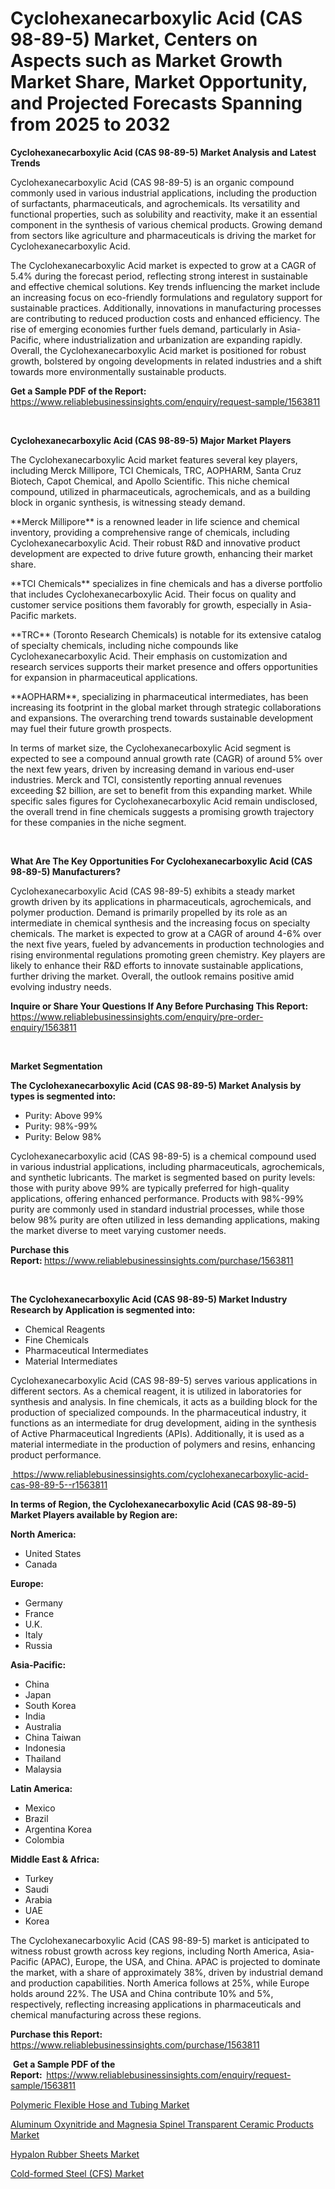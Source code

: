 <p><h1>Cyclohexanecarboxylic Acid (CAS 98-89-5) Market, Centers on Aspects such as Market Growth Market Share, Market Opportunity, and Projected Forecasts Spanning from 2025 to 2032</h1></p><p><strong>Cyclohexanecarboxylic Acid (CAS 98-89-5) Market Analysis and Latest Trends</strong></p>
<p><p>Cyclohexanecarboxylic Acid (CAS 98-89-5) is an organic compound commonly used in various industrial applications, including the production of surfactants, pharmaceuticals, and agrochemicals. Its versatility and functional properties, such as solubility and reactivity, make it an essential component in the synthesis of various chemical products. Growing demand from sectors like agriculture and pharmaceuticals is driving the market for Cyclohexanecarboxylic Acid.</p><p>The Cyclohexanecarboxylic Acid market is expected to grow at a CAGR of 5.4% during the forecast period, reflecting strong interest in sustainable and effective chemical solutions. Key trends influencing the market include an increasing focus on eco-friendly formulations and regulatory support for sustainable practices. Additionally, innovations in manufacturing processes are contributing to reduced production costs and enhanced efficiency. The rise of emerging economies further fuels demand, particularly in Asia-Pacific, where industrialization and urbanization are expanding rapidly. Overall, the Cyclohexanecarboxylic Acid market is positioned for robust growth, bolstered by ongoing developments in related industries and a shift towards more environmentally sustainable products.</p></p>
<p><strong>Get a Sample PDF of the Report:&nbsp;</strong> <a href="https://www.reliablebusinessinsights.com/enquiry/request-sample/1563811?utm_campaign=1138&utm_medium=2&utm_source=Github&utm_content=ia&utm_term=01022025&utm_id=cyclohexanecarboxylic-acid-cas-98-89-5">https://www.reliablebusinessinsights.com/enquiry/request-sample/1563811</a></p>
<p>&nbsp;</p>
<p><strong>Cyclohexanecarboxylic Acid (CAS 98-89-5) Major Market Players</strong></p>
<p><p>The Cyclohexanecarboxylic Acid market features several key players, including Merck Millipore, TCI Chemicals, TRC, AOPHARM, Santa Cruz Biotech, Capot Chemical, and Apollo Scientific. This niche chemical compound, utilized in pharmaceuticals, agrochemicals, and as a building block in organic synthesis, is witnessing steady demand.</p><p>**Merck Millipore** is a renowned leader in life science and chemical inventory, providing a comprehensive range of chemicals, including Cyclohexanecarboxylic Acid. Their robust R&D and innovative product development are expected to drive future growth, enhancing their market share.</p><p>**TCI Chemicals** specializes in fine chemicals and has a diverse portfolio that includes Cyclohexanecarboxylic Acid. Their focus on quality and customer service positions them favorably for growth, especially in Asia-Pacific markets.</p><p>**TRC** (Toronto Research Chemicals) is notable for its extensive catalog of specialty chemicals, including niche compounds like Cyclohexanecarboxylic Acid. Their emphasis on customization and research services supports their market presence and offers opportunities for expansion in pharmaceutical applications.</p><p>**AOPHARM**, specializing in pharmaceutical intermediates, has been increasing its footprint in the global market through strategic collaborations and expansions. The overarching trend towards sustainable development may fuel their future growth prospects.</p><p>In terms of market size, the Cyclohexanecarboxylic Acid segment is expected to see a compound annual growth rate (CAGR) of around 5% over the next few years, driven by increasing demand in various end-user industries. Merck and TCI, consistently reporting annual revenues exceeding $2 billion, are set to benefit from this expanding market. While specific sales figures for Cyclohexanecarboxylic Acid remain undisclosed, the overall trend in fine chemicals suggests a promising growth trajectory for these companies in the niche segment.</p></p>
<p>&nbsp;</p>
<p><strong>What Are The Key Opportunities For Cyclohexanecarboxylic Acid (CAS 98-89-5) Manufacturers?</strong></p>
<p><p>Cyclohexanecarboxylic Acid (CAS 98-89-5) exhibits a steady market growth driven by its applications in pharmaceuticals, agrochemicals, and polymer production. Demand is primarily propelled by its role as an intermediate in chemical synthesis and the increasing focus on specialty chemicals. The market is expected to grow at a CAGR of around 4-6% over the next five years, fueled by advancements in production technologies and rising environmental regulations promoting green chemistry. Key players are likely to enhance their R&D efforts to innovate sustainable applications, further driving the market. Overall, the outlook remains positive amid evolving industry needs.</p></p>
<p><strong>Inquire or Share Your Questions If Any Before Purchasing This Report:</strong> <a href="https://www.reliablebusinessinsights.com/enquiry/pre-order-enquiry/1563811?utm_campaign=1138&utm_medium=2&utm_source=Github&utm_content=ia&utm_term=01022025&utm_id=cyclohexanecarboxylic-acid-cas-98-89-5">https://www.reliablebusinessinsights.com/enquiry/pre-order-enquiry/1563811</a></p>
<p>&nbsp;</p>
<p><strong>Market Segmentation</strong></p>
<p><strong>The Cyclohexanecarboxylic Acid (CAS 98-89-5) Market Analysis by types is segmented into:</strong></p>
<p><ul><li>Purity: Above 99%</li><li>Purity: 98%-99%</li><li>Purity: Below 98%</li></ul></p>
<p><p>Cyclohexanecarboxylic acid (CAS 98-89-5) is a chemical compound used in various industrial applications, including pharmaceuticals, agrochemicals, and synthetic lubricants. The market is segmented based on purity levels: those with purity above 99% are typically preferred for high-quality applications, offering enhanced performance. Products with 98%-99% purity are commonly used in standard industrial processes, while those below 98% purity are often utilized in less demanding applications, making the market diverse to meet varying customer needs.</p></p>
<p><strong>Purchase this Report:&nbsp;</strong><a href="https://www.reliablebusinessinsights.com/purchase/1563811?utm_campaign=1138&utm_medium=2&utm_source=Github&utm_content=ia&utm_term=01022025&utm_id=cyclohexanecarboxylic-acid-cas-98-89-5">https://www.reliablebusinessinsights.com/purchase/1563811</a></p>
<p>&nbsp;</p>
<p><strong>The Cyclohexanecarboxylic Acid (CAS 98-89-5) Market Industry Research by Application is segmented into:</strong></p>
<p><ul><li>Chemical Reagents</li><li>Fine Chemicals</li><li>Pharmaceutical Intermediates</li><li>Material Intermediates</li></ul></p>
<p><p>Cyclohexanecarboxylic Acid (CAS 98-89-5) serves various applications in different sectors. As a chemical reagent, it is utilized in laboratories for synthesis and analysis. In fine chemicals, it acts as a building block for the production of specialized compounds. In the pharmaceutical industry, it functions as an intermediate for drug development, aiding in the synthesis of Active Pharmaceutical Ingredients (APIs). Additionally, it is used as a material intermediate in the production of polymers and resins, enhancing product performance.</p></p>
<p><a href="https://www.reliablebusinessinsights.com/cyclohexanecarboxylic-acid-cas-98-89-5--r1563811?utm_campaign=1138&utm_medium=2&utm_source=Github&utm_content=ia&utm_term=01022025&utm_id=cyclohexanecarboxylic-acid-cas-98-89-5">&nbsp;https://www.reliablebusinessinsights.com/cyclohexanecarboxylic-acid-cas-98-89-5--r1563811</a></p>
<p><strong>In terms of Region, the Cyclohexanecarboxylic Acid (CAS 98-89-5) Market Players available by Region are:</strong></p>
<p>
    <p> <strong> North America: </strong>
        <ul>
            <li>United States</li>
            <li>Canada</li>
        </ul>
        </p> 
    <p> <strong> Europe: </strong>
        <ul>
            <li>Germany</li>
            <li>France</li>
            <li>U.K.</li>
            <li>Italy</li>
            <li>Russia</li>
        </ul>
        </p> 
    <p> <strong> Asia-Pacific: </strong>
        <ul>
            <li>China</li>
            <li>Japan</li>
            <li>South Korea</li>
            <li>India</li>
            <li>Australia</li>
            <li>China Taiwan</li>
            <li>Indonesia</li>
            <li>Thailand</li>
            <li>Malaysia</li>
        </ul>
        </p> 
    <p> <strong> Latin America: </strong>
        <ul>
            <li>Mexico</li>
            <li>Brazil</li>
            <li>Argentina Korea</li>
            <li>Colombia</li>
        </ul>
        </p> 
    <p> <strong> Middle East & Africa: </strong>
        <ul>
            <li>Turkey</li>
            <li>Saudi</li>
            <li>Arabia</li>
            <li>UAE</li>
            <li>Korea</li>
        </ul>
    </p>
    </p>
<p><p>The Cyclohexanecarboxylic Acid (CAS 98-89-5) market is anticipated to witness robust growth across key regions, including North America, Asia-Pacific (APAC), Europe, the USA, and China. APAC is projected to dominate the market, with a share of approximately 38%, driven by industrial demand and production capabilities. North America follows at 25%, while Europe holds around 22%. The USA and China contribute 10% and 5%, respectively, reflecting increasing applications in pharmaceuticals and chemical manufacturing across these regions.</p></p>
<p><strong>Purchase this Report: </strong><a href="https://www.reliablebusinessinsights.com/purchase/1563811?utm_campaign=1138&utm_medium=2&utm_source=Github&utm_content=ia&utm_term=01022025&utm_id=cyclohexanecarboxylic-acid-cas-98-89-5">https://www.reliablebusinessinsights.com/purchase/1563811</a></p>
<p>&nbsp;<strong>Get a Sample PDF of the Report:&nbsp;&nbsp;</strong><a href="https://www.reliablebusinessinsights.com/enquiry/request-sample/1563811?utm_campaign=1138&utm_medium=2&utm_source=Github&utm_content=ia&utm_term=01022025&utm_id=cyclohexanecarboxylic-acid-cas-98-89-5">https://www.reliablebusinessinsights.com/enquiry/request-sample/1563811</a></p>
<p><strong></strong></p>
<p><p><a href="https://github.com/nibbsmantji/Market-Research-Report-List-1/blob/main/polymeric-flexible-hose-and-tubing-market.md?utm_campaign=1138&utm_medium=2&utm_source=Github&utm_content=ia&utm_term=01022025&utm_id=cyclohexanecarboxylic-acid-cas-98-89-5">Polymeric Flexible Hose and Tubing Market</a></p><p><a href="https://github.com/djibenesha/Market-Research-Report-List-1/blob/main/aluminum-oxynitride-and-magnesia-spinel-transparent-ceramic-products-market.md?utm_campaign=1138&utm_medium=2&utm_source=Github&utm_content=ia&utm_term=01022025&utm_id=cyclohexanecarboxylic-acid-cas-98-89-5">Aluminum Oxynitride and Magnesia Spinel Transparent Ceramic Products Market</a></p><p><a href="https://github.com/birbamanan03/Market-Research-Report-List-1/blob/main/hypalon-rubber-sheets-market.md?utm_campaign=1138&utm_medium=2&utm_source=Github&utm_content=ia&utm_term=01022025&utm_id=cyclohexanecarboxylic-acid-cas-98-89-5">Hypalon Rubber Sheets Market</a></p><p><a href="https://github.com/hoevealiur4/Market-Research-Report-List-1/blob/main/cold-formed-steel-cfs-market.md?utm_campaign=1138&utm_medium=2&utm_source=Github&utm_content=ia&utm_term=01022025&utm_id=cyclohexanecarboxylic-acid-cas-98-89-5">Cold-formed Steel (CFS) Market</a></p></p>